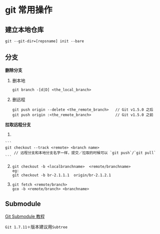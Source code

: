# git 常用操作


## 建立本地仓库
	git --git-dir=[repsname] init --bare
## 分支

**删除分支**

1.  删本地

	```
	git branch -[d|D] <the_local_branch>
	```

2.  删远程

	```
	git push origin --delete <the_remote_branch>   // Git v1.5.0 之后
	git push origin :<the_remote_branch>           // Git v1.5.0 之前			
	```
	
**拉取远程分支**


1.

	```
	git checkout --track <remote> <branch name>
		// 远程分支和本地分支名字一样，提交／拉取的时候可以 `git push`/`git pull` 
	```

2.
	```
	git checkout -b <localbranchname>  <remote/branchname>
	eg:
	git checkout -b br-2.1.1.1  origin/br-2.1.2.1
	```

3.
	```
	git fetch <remote/branch>
	gco -b <remote/branch> <branchname>
	```

	
## Submodule 
[Git Submodule 教程](http://www.kafeitu.me/git/2012/03/27/git-submodule.html)

`Git 1.7.11＋`版本建议用`Subtree`
